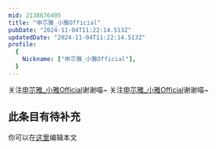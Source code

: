 ```yaml
---
mid: 2138676495
title: "申䒕雅_小雅Official"
pubDate: "2024-11-04T11:22:14.513Z"
updatedDate: "2024-11-04T11:22:14.513Z"
profile:
  {
    Nickname: ["申䒕雅_小雅Official"],
  }
---
```


关注[申䒕雅_小雅Official](https://space.bilibili.com/2138676495)谢谢喵~ 关注[申䒕雅_小雅Official](https://space.bilibili.com/2138676495)谢谢喵~

## 此条目有待补充
你可以在[这里](https://github.com/Yuhanawa/VTuber.ICU/edit/master/src/content/v/申䒕雅_小雅Official/index.md)编辑本文
